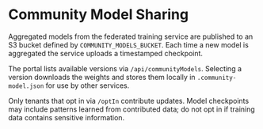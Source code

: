 # Community Model Sharing

Aggregated models from the federated training service are published to an S3 bucket defined by `COMMUNITY_MODELS_BUCKET`. Each time a new model is aggregated the service uploads a timestamped checkpoint.

The portal lists available versions via `/api/communityModels`. Selecting a version downloads the weights and stores them locally in `.community-model.json` for use by other services.

Only tenants that opt in via `/optIn` contribute updates. Model checkpoints may include patterns learned from contributed data; do not opt in if training data contains sensitive information.
